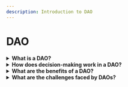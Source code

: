 ```yaml
---
description: Introduction to DAO
---
```


# DAO

<details>

<summary><strong>What is a DAO?</strong></summary>

A DAO, or Decentralized Autonomous Organization, is a system built on blockchain technology that operates without a central authority. Decisions within a DAO are made through a consensus process, typically involving voting. The rules of operation are transparently encoded into the blockchain, making DAOs a democratic and efficient system for collective decision-making. They are used in various contexts, including managing DeFi protocols and governing online communities. Despite facing challenges such as regulatory uncertainty and potential voting manipulation, DAOs represent a significant innovation in organizational governance.

</details>

<details>

<summary><strong>How does decision-making work in a DAO?</strong></summary>

In a DAO, decision-making is typically done through a voting process. Each member of the DAO has voting power, often proportional to the number of governance tokens they hold. Proposals are put forward, and members vote to either approve or reject them. This democratic process allows for decentralized and collective decision-making.

</details>

<details>

<summary><strong>What are the benefits of a DAO?</strong></summary>

DAOs offer several benefits. They provide transparency, as all rules and transactions are recorded on the blockchain. They allow for decentralized governance, reducing the risk of corruption or misuse of power. DAOs also enable global participation and inclusivity, as anyone with internet access can potentially become a member and participate in decision-making.

</details>

<details>

<summary><strong>What are the challenges faced by DAOs?</strong></summary>

DAOs face several challenges. Regulatory uncertainty is a major issue, as the legal status of DAOs can vary by jurisdiction. The risk of voting manipulation is another concern, especially if a small number of members hold a large proportion of governance tokens. Lastly, DAOs rely on active participation from members, which can be difficult to maintain over time.

</details>

